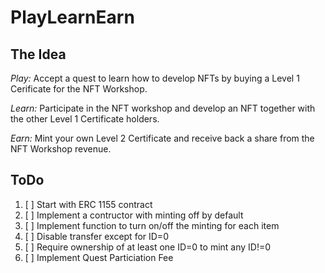 # PlayLearnEarn

## The Idea

_Play:_ Accept a quest to learn how to develop NFTs by buying a Level 1 Cerificate for the NFT Workshop. 

_Learn:_ Participate in the NFT workshop and develop an NFT together with the other Level 1 Certificate holders.

_Earn:_ Mint your own Level 2 Certificate and receive back a share from the NFT Workshop revenue.

## ToDo

1. [ ] Start with ERC 1155 contract
2. [ ] Implement a contructor with minting off by default
3. [ ] Implement function to turn on/off the minting for each item
4. [ ] Disable transfer except for ID=0
5. [ ] Require ownership of at least one ID=0 to mint any ID!=0
6. [ ] Implement Quest Particiation Fee 
